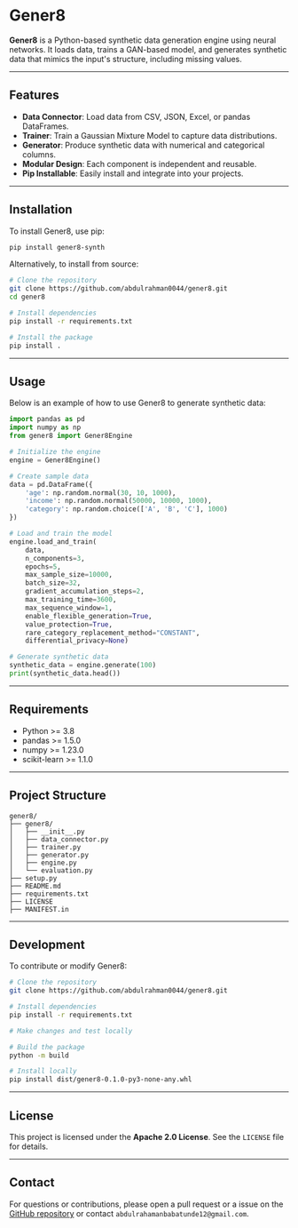 # Gener8

**Gener8** is a Python-based synthetic data generation engine using neural networks. It loads data, trains a GAN-based model, and generates synthetic data that mimics the input's structure, including missing values.

---

## Features

- **Data Connector**: Load data from CSV, JSON, Excel, or pandas DataFrames.
- **Trainer**: Train a Gaussian Mixture Model to capture data distributions.
- **Generator**: Produce synthetic data with numerical and categorical columns.
- **Modular Design**: Each component is independent and reusable.
- **Pip Installable**: Easily install and integrate into your projects.

---

## Installation

To install Gener8, use pip:

```bash
pip install gener8-synth
```

Alternatively, to install from source:

```bash
# Clone the repository
git clone https://github.com/abdulrahman0044/gener8.git
cd gener8

# Install dependencies
pip install -r requirements.txt

# Install the package
pip install .
```

---

## Usage

Below is an example of how to use Gener8 to generate synthetic data:

```python
import pandas as pd
import numpy as np
from gener8 import Gener8Engine

# Initialize the engine
engine = Gener8Engine()

# Create sample data
data = pd.DataFrame({
    'age': np.random.normal(30, 10, 1000),
    'income': np.random.normal(50000, 10000, 1000),
    'category': np.random.choice(['A', 'B', 'C'], 1000)
})

# Load and train the model
engine.load_and_train(
    data,
    n_components=3,
    epochs=5,
    max_sample_size=10000,
    batch_size=32,
    gradient_accumulation_steps=2,
    max_training_time=3600,
    max_sequence_window=1,
    enable_flexible_generation=True,
    value_protection=True,
    rare_category_replacement_method="CONSTANT",
    differential_privacy=None)

# Generate synthetic data
synthetic_data = engine.generate(100)
print(synthetic_data.head())
```

---

## Requirements

- Python >= 3.8
- pandas >= 1.5.0
- numpy >= 1.23.0
- scikit-learn >= 1.1.0

---

## Project Structure

```
gener8/
├── gener8/
│   ├── __init__.py
│   ├── data_connector.py
│   ├── trainer.py
│   ├── generator.py
│   ├── engine.py
│   └── evaluation.py
├── setup.py
├── README.md
├── requirements.txt
├── LICENSE
├── MANIFEST.in
```

---

## Development

To contribute or modify Gener8:

```bash
# Clone the repository
git clone https://github.com/abdulrahman0044/gener8.git

# Install dependencies
pip install -r requirements.txt

# Make changes and test locally

# Build the package
python -m build

# Install locally
pip install dist/gener8-0.1.0-py3-none-any.whl
```

---

## License

This project is licensed under the **Apache 2.0 License**. See the `LICENSE` file for details.

---

## Contact

For questions or contributions, please open a pull request or a issue on the [GitHub repository](https://github.com/abdulrahman0044/gener8) or contact `abdulrahamanbabatunde12@gmail.com`.
